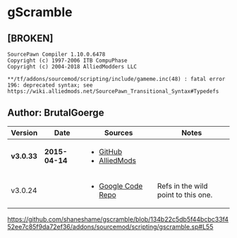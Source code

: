 # gScramble

## [BROKEN]

```
SourcePawn Compiler 1.10.0.6478
Copyright (c) 1997-2006 ITB CompuPhase
Copyright (c) 2004-2018 AlliedModders LLC

**/tf/addons/sourcemod/scripting/include/gameme.inc(48) : fatal error 196: deprecated syntax; see https://wiki.alliedmods.net/SourcePawn_Transitional_Syntax#Typedefs
```

## Author: BrutalGoerge

<table>
  <thead>
    <tr>
      <th>Version</th>
      <th>Date</th>
      <th>Sources</th>
      <th>Notes</th>
    </tr>
  </thead>
  <tbody>
    <tr>
      <td><strong>v3.0.33</strong></td>
      <td><strong>2015-04-14</strong></td>
      <td valign="bottom">
        <ul>
          <li><a href="https://github.com/BrutalGoerge/tf2tmng">GitHub</a></li>
          <li><a href="https://forums.alliedmods.net/showthread.php?t=89136">AlliedMods</a></li>
        </ul>
      </td>
      <td></td>
    </tr>
    <tr>
      <td>v3.0.24</td>
      <td></td>
      <td>
        <ul>
          <li><a href="https://code.google.com/archive/p/tf2tmng/downloads" rel="nofollow">
              Google Code Repo
            </a></li>
        </ul>
      </td>
      <td>Refs in the wild point to this one.</td>
    </tr>
  </tbody>
</table>

https://github.com/shaneshame/gscramble/blob/134b22c5db5f44bcbc33f452ee7c85f9da72ef36/addons/sourcemod/scripting/gscramble.sp#L55
